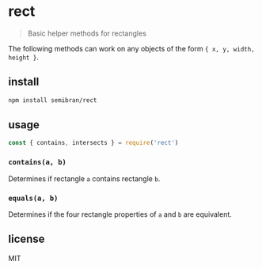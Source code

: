 # rect
> Basic helper methods for rectangles

The following methods can work on any objects of the form `{ x, y, width, height }`.

## install
```sh
npm install semibran/rect
```

## usage
```javascript
const { contains, intersects } = require('rect')
```

### `contains(a, b)`
Determines if rectangle `a` contains rectangle `b`.

### `equals(a, b)`
Determines if the four rectangle properties of `a` and `b` are equivalent.

## license
MIT
